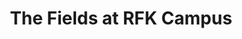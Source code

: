 ---
title: The Fields at RFK Campus
info: The league plays here on select Sundays
address: 401 Oklahoma Ave NE 
city: Washington
state: DC
zip: 20002
map-link: 'https://www.google.com/maps/place/The+Fields+at+RFK+Campus/@38.8929136,-76.9735862,17z/data=!3m1!4b1!4m5!3m4!1s0x89b7b9d16223915b:0xff064ea0382228ea!8m2!3d38.8929136!4d-76.9713975'
---